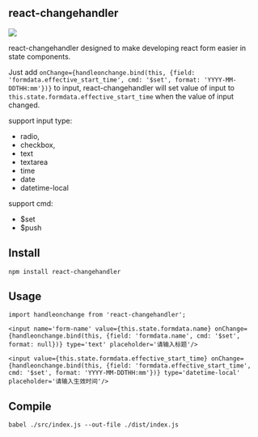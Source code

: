 ## react-changehandler

<a href="https://nodei.co/npm/react-changehandler/"><img src="https://nodei.co/npm/react-changehandler.png?downloads=true&downloadRank=true&stars=true"></a>

react-changehandler designed to make developing react form easier in state components.

Just add `onChange={handleonchange.bind(this, {field: 'formdata.effective_start_time', cmd: '$set', format: 'YYYY-MM-DDTHH:mm'})}` to input, react-changehandler will set value of input to `this.state.formdata.effective_start_time` when the value of input changed.

support input type:

- radio,
- checkbox,
- text
- textarea
- time
- date
- datetime-local

support cmd:

- $set
- $push

## Install

	npm install react-changehandler

## Usage

	import handleonchange from 'react-changehandler';

	<input name='form-name' value={this.state.formdata.name} onChange={handleonchange.bind(this, {field: 'formdata.name', cmd: '$set', format: null})} type='text' placeholder='请输入标题'/>

	<input value={this.state.formdata.effective_start_time} onChange={handleonchange.bind(this, {field: 'formdata.effective_start_time', cmd: '$set', format: 'YYYY-MM-DDTHH:mm'})} type='datetime-local' placeholder='请输入生效时间'/>

## Compile

	babel ./src/index.js --out-file ./dist/index.js